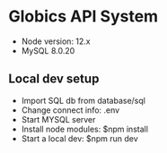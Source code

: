 # Globics API System
 - Node version: 12.x
 - MySQL 8.0.20

## Local dev setup
- Import SQL db from database/sql
- Change connect info: .env
- Start MYSQL server
- Install node modules: $npm install
- Start a local dev: $npm run dev